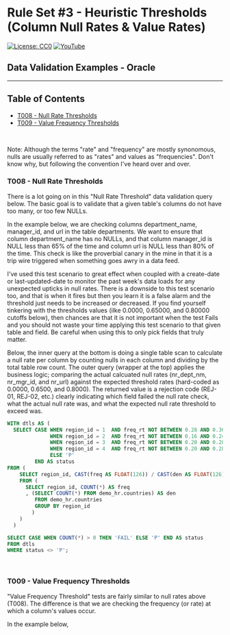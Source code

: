 # Rule Set #3 - Heuristic Thresholds (Column Null Rates & Value Rates)
[![License: CC0](https://img.shields.io/badge/License-CC0-red)](LICENSE "Creative Commons Zero License by DataResearchLabs (effectively = Public Domain")
[![YouTube](https://img.shields.io/badge/YouTube-DataResearchLabs-brightgreen)](http://www.DataResearchLabs.com)
## Data Validation Examples - Oracle

---

## Table of Contents
 - <a href="#t008">T008 - Null Rate Thresholds</a>
 - <a href="#t009">T009 - Value Frequency Thresholds</a>
<br>

Note: Although the terms "rate" and "frequency" are mostly synonomous, nulls are usually referred to as "rates" and values as "frequencies".  Don't know why, but following the convention I've heard over and over.
<br>

<a id="t008" class="anchor" href="#t008" aria-hidden="true"> </a>
### T008 - Null Rate Thresholds
There is a lot going on in this "Null Rate Threshold" data validation query below.  The basic goal is to validate that a given table's columns do not have too many, or too few NULLs.  

In the example below, we are checking columns department_name, manager_id, and url in the table departments.  We want to ensure that column department_name has no NULLs, and that column manager_id is NULL less than 65% of the time and column url is NULL less than 80% of the time.  This check is like the proverbial canary in the mine in that it is a trip wire triggered when something goes awry in a data feed.  

I've used this test scenario to great effect when coupled with a create-date or last-updated-date to monitor the past week's data loads for any unexpected upticks in null rates.  There is a downside to this test scenario too, and that is when it fires but then you learn it is a false alarm and the threshold just needs to be increased or decreased.  If you find yourself tinkering with the thresholds values (ilke 0.0000, 0.65000, and 0.80000 cutoffs below), then chances are that it is not important when the test Fails and you should not waste your time applying this test scenario to that given table and field.  Be careful when using this to only pick fields that truly matter.

Below, the inner query at the bottom is doing a single table scan to calculate a null rate per column by counting nulls in each column and dividing by the total table row count.  The outer query (wrapper at the top) applies the business logic; comparing the actual calcuated null rates (nr_dept_nm, nr_mgr_id, and nr_url) against the expected threshold rates (hard-coded as 0.0000, 0.6500, and 0.8000).  The returned value is a rejection code (REJ-01, REJ-02, etc.) clearly indicating which field failed the null rate check, what the actual null rate was, and what the expected null rate threshold to exceed was.
```sql
WITH dtls AS (
  SELECT CASE WHEN region_id = 1  AND freq_rt NOT BETWEEN 0.28 AND 0.36 THEN 'REJ-01: Frequency occurrence of region_id=1 is outside threshold|exp=0.28 thru 0.36|act=' || CAST(freq_rt AS VARCHAR2(8))
              WHEN region_id = 2  AND freq_rt NOT BETWEEN 0.16 AND 0.24 THEN 'REJ-02: Frequency occurrence of region_id=2 is outside threshold|exp=0.16 thru 0.24|act=' || CAST(freq_rt AS VARCHAR2(8))
              WHEN region_id = 3  AND freq_rt NOT BETWEEN 0.20 AND 0.28 THEN 'REJ-03: Frequency occurrence of region_id=3 is outside threshold|exp=0.20 thru 0.28|act=' || CAST(freq_rt AS VARCHAR2(8))
              WHEN region_id = 4  AND freq_rt NOT BETWEEN 0.20 AND 0.28 THEN 'REJ-04: Frequency occurrence of region_id=4 is outside threshold|exp=0.20 thru 0.28|act=' || CAST(freq_rt AS VARCHAR2(8))
              ELSE 'P'
         END AS status
FROM (
    SELECT region_id, CAST(freq AS FLOAT(126)) / CAST(den AS FLOAT(126)) AS freq_rt
    FROM (
      SELECT region_id, COUNT(*) AS freq
      , (SELECT COUNT(*) FROM demo_hr.countries) AS den
         FROM demo_hr.countries
         GROUP BY region_id
        )
    )
  )

SELECT CASE WHEN COUNT(*) > 0 THEN 'FAIL' ELSE 'P' END AS status 
FROM dtls 
WHERE status <> 'P';
```
<br>


<a id="t009" class="anchor" href="#t009" aria-hidden="true"> </a>
### T009 - Value Frequency Thresholds
"Value Frequency Threshold" tests are fairly similar to null rates above (T008).  The difference is that we are checking the frequency (or rate) at which a column's values occur.

In the example below,
```sql

```
